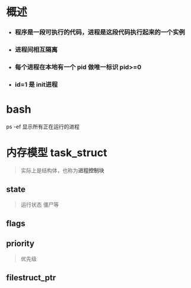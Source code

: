 # 概述
* ### 程序是一段可执行的代码，进程是这段代码执行起来的一个实例
* ### 进程间相互隔离
* ### 每个进程在本地有一个 pid 做唯一标识 pid>=0
* ### id=1 是 init进程


# bash
ps -ef
显示所有正在运行的进程


# 内存模型 task_struct
>实际上是结构体，也称为**进程控制块**
## state
>运行状态
僵尸等
## flags

## priority
> 优先级

## filestruct_ptr
